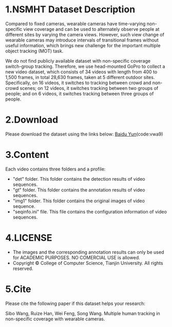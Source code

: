 # 1.NSMHT Dataset Description

Compared to fixed cameras, wearable cameras have time-varying non-specific view coverage and can be used to alternately observe people at different sites by varying the camera views. However, such view change of wearable cameras may introduce intervals of transitional frames without useful information, which brings new challenge for the important multiple object tracking (MOT) task. 

We do not find publicly available dataset with non-specific coverage switch-group tracking. Therefore, we use head-mounted GoPro to collect a new video dataset, which consists of 34 videos with length from 400 to 1,500 frames, in total 28,630 frames, taken at 5 different outdoor sites. Specifically, on 16 videos, it switches to tracking between crowd and non-crowd scenes; on 12 videos, it switches tracking between two groups of people; and on 6 videos, it switches tracking between three groups of people.

# 2.Download

Please download the dataset using the links below: [Baidu Yun](https://pan.baidu.com/s/1YqSQnps8uUHEFtoW79ONvA)(code:vwa9)

# 3.Content

Each video contains three folders and a profile: 

- "det" folder. This folder contains the detection results of video sequences.
- "gt" folder. This folder contains the annotation results of video sequences.
- "img1" folder. This folder contains the original images of  video sequence.
- "seqinfo.ini" file. This file contains the configuration information of video sequences.

# 4.LICENSE

- The images and the corresponding annotation results can only be used for ACADEMIC PURPOSES. NO COMERCIAL USE is allowed.
- Copyright © College of Computer Science, Tianjin University. All rights reserved.

# 5.Cite

Please cite the following paper if this dataset helps your research:

Sibo Wang, Ruize Han, Wei Feng, Song Wang. Multiple human tracking in non-specific coverage with wearable cameras.
